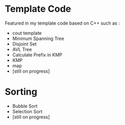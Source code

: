 # Template Code

Featured in my template code based on C++ such as :
- cout template 
- Minimum Spanning Tree
- Disjoint Set
- AVL Tree
- Calculate Prefix in KMP
- KMP
- map
- [still on progress]

# Sorting
- Bubble Sort
- Selection Sort
- [still on progress]
